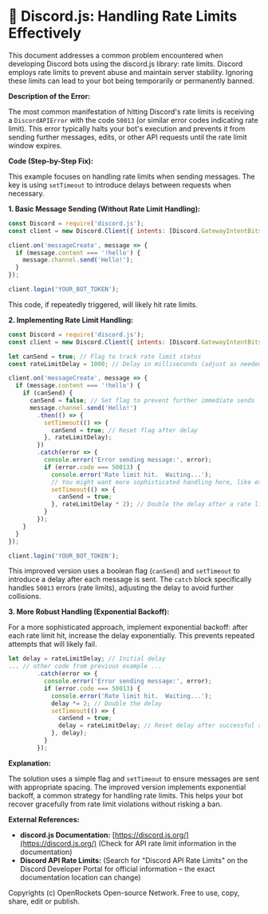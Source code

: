 # 🐞 Discord.js: Handling Rate Limits Effectively


This document addresses a common problem encountered when developing Discord bots using the discord.js library: rate limits.  Discord employs rate limits to prevent abuse and maintain server stability.  Ignoring these limits can lead to your bot being temporarily or permanently banned.


**Description of the Error:**

The most common manifestation of hitting Discord's rate limits is receiving a `DiscordAPIError` with the code `50013`  (or similar error codes indicating rate limit).  This error typically halts your bot's execution and prevents it from sending further messages, edits, or other API requests until the rate limit window expires.


**Code (Step-by-Step Fix):**

This example focuses on handling rate limits when sending messages.  The key is using `setTimeout` to introduce delays between requests when necessary.

**1. Basic Message Sending (Without Rate Limit Handling):**

```javascript
const Discord = require('discord.js');
const client = new Discord.Client({ intents: [Discord.GatewayIntentBits.Guilds, Discord.GatewayIntentBits.GuildMessages] });

client.on('messageCreate', message => {
  if (message.content === '!hello') {
    message.channel.send('Hello!');
  }
});

client.login('YOUR_BOT_TOKEN');
```

This code, if repeatedly triggered,  will likely hit rate limits.


**2. Implementing Rate Limit Handling:**

```javascript
const Discord = require('discord.js');
const client = new Discord.Client({ intents: [Discord.GatewayIntentBits.Guilds, Discord.GatewayIntentBits.GuildMessages] });

let canSend = true; // Flag to track rate limit status
const rateLimitDelay = 1000; // Delay in milliseconds (adjust as needed)

client.on('messageCreate', message => {
  if (message.content === '!hello') {
    if (canSend) {
      canSend = false; // Set flag to prevent further immediate sends
      message.channel.send('Hello!')
        .then(() => {
          setTimeout(() => {
            canSend = true; // Reset flag after delay
          }, rateLimitDelay);
        })
        .catch(error => {
          console.error('Error sending message:', error);
          if (error.code === 50013) {
            console.error('Rate limit hit.  Waiting...');
            // You might want more sophisticated handling here, like exponential backoff.
            setTimeout(() => {
              canSend = true;
            }, rateLimitDelay * 2); // Double the delay after a rate limit hit.
          }
        });
    }
  }
});

client.login('YOUR_BOT_TOKEN');

```

This improved version uses a boolean flag (`canSend`) and `setTimeout` to introduce a delay after each message is sent.  The `catch` block specifically handles `50013` errors (rate limits), adjusting the delay to avoid further collisions.

**3. More Robust Handling (Exponential Backoff):**

For a more sophisticated approach, implement exponential backoff:  after each rate limit hit, increase the delay exponentially. This prevents repeated attempts that will likely fail.

```javascript
let delay = rateLimitDelay; // Initial delay
... // other code from previous example ...
        .catch(error => {
          console.error('Error sending message:', error);
          if (error.code === 50013) {
            console.error('Rate limit hit.  Waiting...');
            delay *= 2; // Double the delay
            setTimeout(() => {
              canSend = true;
              delay = rateLimitDelay; // Reset delay after successful send
            }, delay);
          }
        });
```


**Explanation:**

The solution uses a simple flag and `setTimeout` to ensure messages are sent with appropriate spacing. The improved version implements exponential backoff, a common strategy for handling rate limits.  This helps your bot recover gracefully from rate limit violations without risking a ban.


**External References:**

* **discord.js Documentation:** [https://discord.js.org/](https://discord.js.org/) (Check for API rate limit information in the documentation)
* **Discord API Rate Limits:**  (Search for "Discord API Rate Limits" on the Discord Developer Portal for official information – the exact documentation location can change)


Copyrights (c) OpenRockets Open-source Network. Free to use, copy, share, edit or publish.

